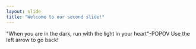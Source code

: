 ```yaml
---
layout: slide
title: "Welcome to our second slide!"
---
```

"When you are in the dark, run with the light in your heart"-POPOV
Use the left arrow to go back!
